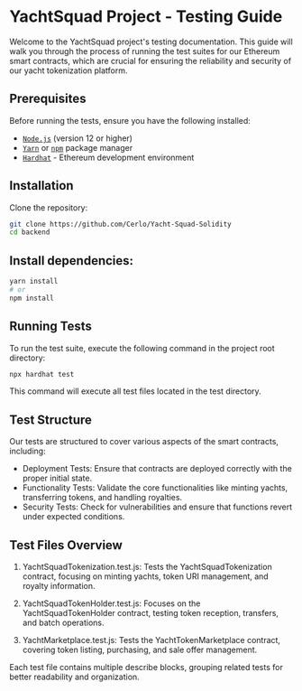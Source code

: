 # YachtSquad Project - Testing Guide

Welcome to the YachtSquad project's testing documentation. This guide will walk you through the process of running the test suites for our Ethereum smart contracts, which are crucial for ensuring the reliability and security of our yacht tokenization platform.

## Prerequisites
Before running the tests, ensure you have the following installed:

* [`Node.js`](https://nodejs.org/en/) (version 12 or higher)
* [`Yarn`](https://yarnpkg.com/) or [`npm`](https://www.npmjs.com/) package manager
* [`Hardhat`](https://hardhat.org/) - Ethereum development environment

## Installation
Clone the repository:

```bash
git clone https://github.com/Cerlo/Yacht-Squad-Solidity
cd backend
```

## Install dependencies:

```bash
yarn install
# or
npm install
```

## Running Tests

To run the test suite, execute the following command in the project root directory:

```bash
npx hardhat test
```
This command will execute all test files located in the test directory.

## Test Structure

Our tests are structured to cover various aspects of the smart contracts, including:

* Deployment Tests: Ensure that contracts are deployed correctly with the proper initial state.
* Functionality Tests: Validate the core functionalities like minting yachts, transferring tokens, and handling royalties.
* Security Tests: Check for vulnerabilities and ensure that functions revert under expected conditions.

## Test Files Overview

1. YachtSquadTokenization.test.js: Tests the YachtSquadTokenization contract, focusing on minting yachts, token URI management, and royalty information.

2. YachtSquadTokenHolder.test.js: Focuses on the YachtSquadTokenHolder contract, testing token reception, transfers, and batch operations.

3. YachtMarketplace.test.js: Tests the YachtTokenMarketplace contract, covering token listing, purchasing, and sale offer management.

Each test file contains multiple describe blocks, grouping related tests for better readability and organization.